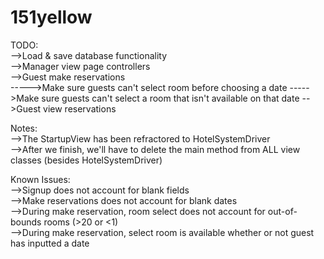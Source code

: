 # 151yellow
TODO:  
-->Load & save database functionality  
-->Manager view page controllers  
-->Guest make reservations  
----->Make sure guests can't select room before choosing a date
----->Make sure guests can't select a room that isn't available on that date
-->Guest view reservations  

Notes:  
-->The StartupView has been refractored to HotelSystemDriver  
-->After we finish, we'll have to delete the main method from ALL view classes (besides HotelSystemDriver)  

Known Issues:  
-->Signup does not account for blank fields  
-->Make reservations does not account for blank dates  
-->During make reservation, room select does not account for out-of-bounds rooms (>20 or <1)  
-->During make reservation, select room is available whether or not guest has inputted a date  
